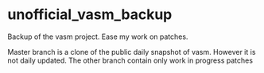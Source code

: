 unofficial_vasm_backup
======================

Backup of the vasm project. Ease my work on patches.

Master branch is a clone of the public daily snapshot of vasm. However it is not daily updated.
The other branch contain only work in progress patches
